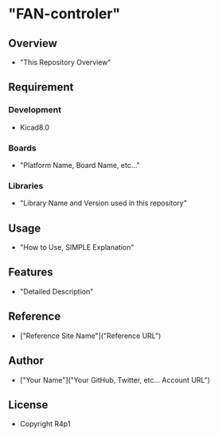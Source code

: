 # "FAN-controler"

## Overview
- "This Repository Overview"

## Requirement
### Development
- Kicad8.0
### Boards
- "Platform Name, Board Name, etc..."
### Libraries
- "Library Name and Version used in this repository"

## Usage
- "How to Use, SIMPLE Explanation"

## Features
- "Detailed Description"

## Reference
- ["Reference Site Name"]("Reference URL")

## Author
- ["Your Name"]("Your GitHub, Twitter, etc... Account URL")

## License
- Copyright R4p1
